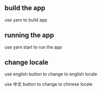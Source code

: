 ## build the app
use yarn to build app

## running the app
use yarn start to run the app

## change locale 

use english button to change to english locale

use 中文 button to change to chinese locale